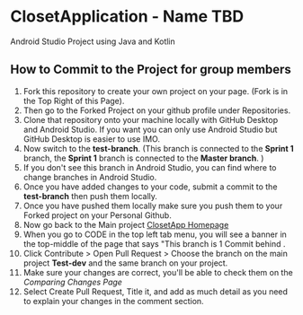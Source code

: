 # ClosetApplication - Name TBD
Android Studio Project using Java and Kotlin

## How to Commit to the Project for group members
1. Fork this repository to create your own project on your page. (Fork is in the Top Right of this Page).
2. Then go to the Forked Project on your github profile under Repositories.
3. Clone that repository onto your machine locally with GitHub Desktop and Android Studio. If you want you can only use Android Studio but GitHub Desktop is easier to use IMO. 
4. Now switch to the **test-branch**. (This branch is connected to the **Sprint 1** branch, the **Sprint 1** branch is connected to the **Master branch**. )
5. If you don't see this branch in Android Studio, you can find where to change branches in Android Studio.
6. Once you have added changes to your code, submit a commit to the **test-branch** then push them locally.
7. Once you have pushed them locally make sure you push them to your Forked project on your Personal Github. 
8. Now go back to the Main project [ClosetApp Homepage](https://github.com/kgerk-dev/ClosetApplication)
9. When you go to CODE in the top left tab menu, you will see a banner in the top-middle of the page that says "This branch is 1 Commit behind <The Main Project>.
10. Click Contribute > Open Pull Request > Choose the branch on the main project **Test-dev** and the same branch on your project.
11. Make sure your changes are correct, you'll be able to check them on the *Comparing Changes Page*
12. Select Create Pull Request, Title it, and add as much detail as you need to explain your changes in the comment section.
